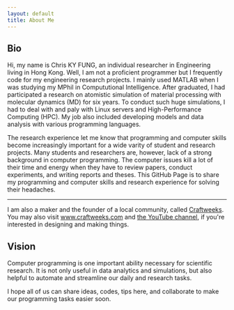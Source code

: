 ```yaml
---
layout: default
title: About Me
---
```


## Bio

Hi, my name is Chris KY FUNG, an individual researcher in Engineering living in Hong Kong. Well, I am not a proficient programmer but I frequently code for my engineering research projects. I mainly used MATLAB when I was studying my MPhil in Compututional Intelligence. After graduated, I had participated a research on atomistic simulation of material processing with molecular dynamics (MD) for six years. To conduct such huge simulations, I had to deal with and paly with Linux servers and High-Performance Computing (HPC). My job also included developing models and data analysis with various programming languages.

The research experience let me know that programming and computer skills become increasingly important for a wide varity of student and research projects. Many students and researchers are, however, lack of a strong background in computer programming. The computer issues kill a lot of their time and energy when they have to review papers, conduct experiments, and writing reports and theses. This GitHub Page is to share my programming and computer skills and research experience for solving their headaches.

* * *

I am also a maker and the founder of a local community, called [Craftweeks](https://www.craftweeks.com). You may also visit www.craftweeks.com and [the YouTube channel](http://youtube.craftweeks.com), if you're interested in designing and making things.

## Vision

Computer programming is one important ability necessary for scientific research. It is not only useful in data analytics and simulations, but also helpful to automate and streamline our daily and research tasks.

I hope all of us can share ideas, codes, tips here, and collaborate to make our programming tasks easier soon.